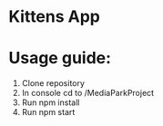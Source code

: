 # Kittens App

# Usage guide:

1. Clone repository
2. In console cd to /MediaParkProject
3. Run npm install
4. Run npm start

